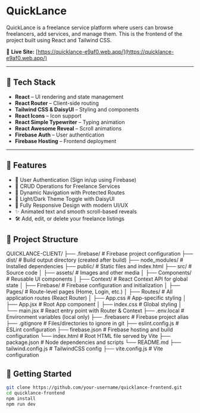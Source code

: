 # QuickLance

QuickLance is a freelance service platform where users can browse freelancers, add services, and manage them. This is the frontend of the project built using React and Tailwind CSS.

🔗 **Live Site:** [https://quicklance-e9af0.web.app/](https://quicklance-e9af0.web.app/)

---

## 🚀 Tech Stack

- **React** – UI rendering and state management
- **React Router** – Client-side routing
- **Tailwind CSS & DaisyUI** – Styling and components
- **React Icons** – Icon support
- **React Simple Typewriter** – Typing animation
- **React Awesome Reveal** – Scroll animations
- **Firebase Auth** – User authentication
- **Firebase Hosting** – Frontend deployment

---

## 🌟 Features

- 🔐 User Authentication (Sign in/up using Firebase)
- 📄 CRUD Operations for Freelance Services
- 🧭 Dynamic Navigation with Protected Routes
- 🌙 Light/Dark Theme Toggle with DaisyUI
- 📱 Fully Responsive Design with modern UI/UX
- ✨ Animated text and smooth scroll-based reveals
- 🛠️ Add, edit, or delete your freelance listings

## 📂 Project Structure
QUICKLANCE-CLIENT/
├── .firebase/ # Firebase project configuration
├── dist/ # Build output directory (created after build)
├── node_modules/ # Installed dependencies
├── public/ # Static files and index.html
├── src/ # Source code
│ ├── assets/ # Images and other media
│ ├── Components/ # Reusable UI components
│ ├── Context/ # React Context API for global state
│ ├── Firebase/ # Firebase configuration and initialization
│ ├── Pages/ # Route-level pages (Home, Login, etc.)
│ ├── Routes/ # All application routes (React Router)
│ ├── App.css # App-specific styling
│ ├── App.jsx # Root App component
│ ├── index.css # Global styling
│ └── main.jsx # React entry point with Router & Context
├── .env.local # Environment variables (local only)
├── .firebaserc # Firebase project alias
├── .gitignore # Files/directories to ignore in git
├── eslint.config.js # ESLint configuration
├── firebase.json # Firebase hosting and build configuration
└── index.html # Root HTML file served by Vite
├── package.json # Node dependencies and scripts
└── README.md
├── tailwind.config.js # TailwindCSS config
├── vite.config.js # Vite configuration

## 🔧 Getting Started

```bash
git clone https://github.com/your-username/quicklance-frontend.git
cd quicklance-frontend
npm install
npm run dev